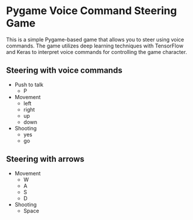 # Pygame Voice Command Steering Game

This is a simple Pygame-based game that allows you to steer using voice commands. The game utilizes deep learning techniques with TensorFlow and Keras to interpret voice commands for controlling the game character.

## Steering with voice commands
- Push to talk
  - P
- Movement
  - left
  - right
  - up
  - down
- Shooting
  - yes 
  - go
## Steering with arrows
- Movement
  - W
  - A
  - S
  - D
- Shooting
  - Space
